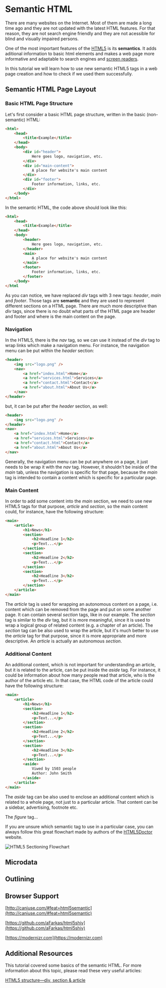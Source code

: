 # Semantic HTML


There are many websites on the Internet. Most of them are made a long time ago and they are not updated with the latest HTML features. For that reason, they are not search engine friendly and they are not acessible for blind and visually impaired persons.

One of the most important features of the [HTML5](https://en.wikipedia.org/wiki/HTML5) is its **semantics**. It adds aditional information to basic html elements and makes a web page more informative and adaptable to search engines and [screen readers](https://en.wikipedia.org/wiki/Screen_reader).

In this tutorial we will learn how to use new semantic HTML5 tags in a web page creation and how to check if we used them successfully.

## Semantic HTML Page Layout
### Basic HTML Page Structure
Let's first consider a basic HTML page structure, written in the basic (non-semantic) HTML:
``` HTML
<html>
    <head>
        <title>Example</title>
    </head>
    <body>
        <div id="header">
            Here goes logo, navigation, etc. 
        </div>
        <div id="main-content">
            A place for website's main content 
        </div>
        <div id="footer">
            Footer information, links, etc.
        </div>
    </body>
</html>
```
In the semantic HTML, the code above should look like this:
``` HTML
<html>
    <head>
        <title>Example</title>
    </head>
    <body>
        <header>
            Here goes logo, navigation, etc. 
        </header>
        <main>
            A place for website's main content 
        </main>
        <footer>
            Footer information, links, etc.
        </footer>
    </body>
</html
```
As you can notice, we have replaced *div* tags with 3 new tags: *header*, *main* and *footer*. Those tags are **semantic** and they are used to represent different sections on a HTML page. There are much more descriptive than *div* tags, since there is no doubt what parts of the HTML page are header and footer and where is the main content on the page.

### Navigation

In the HTML5, there is the *nav* tag, so we can use it instead of the *div* tag to wrap links which make a navigation menu. For instance, the navigation menu can be put within the *header* section:

``` HTML
<header>
    <img src="logo.png" />
    <nav>
        <a href="index.html">Home</a>
        <a href="services.html">Services</a>
        <a href="contact.html">Contact</a>
        <a href="about.html">About Us</a>            
    </nav> 
</header>
```
but, it can be put after the *header* section, as well:

``` HTML
<header>
    <img src="logo.png" />
</header>
<nav>
    <a href="index.html">Home</a>
    <a href="services.html">Services</a>
    <a href="contact.html">Contact</a>
    <a href="about.html">About Us</a>            
</nav> 

```
Generally, the navigation menu can be put anywhere on a page, it just needs to be wrap it with the *nav* tag. However, it shouldn't be inside of the *main* tab, unless the navigation is specific for that page, because the *main* tag is intended to contain a content which is specific for a particular page. 

### Main Content

In order to add some content into the *main* section, we need to use new HTML5 tags for that purpose, *article* and *section*, so the main content could, for instance, have the following structure:

``` HTML
<main>
    <article>
        <h1>News</h1>
        <section>
            <h2>Headline 1</h2>
            <p>Text...</p>
        </section>
        <section>
            <h2>Headline 2</h2>
            <p>Text...</p>
        </section>
        <section>
            <h2>Headline 3</h2>
            <p>Text...</p>
        </section>        
    </article>
</main>
```
The *article* tag is used for wrapping an autonomous content on a page, i.e. content which can be removed from the page and put on some another page. It can contain several *section* tags, like in our example. The *section* tag is similar to the *div* tag, but it is more meaningful, since it is used to wrap a logical group of related content (e.g. a chapter of an article). The *section* tag can be also used to wrap the article, but it's much better to use the *article* tag for that purpose, since it is more appropriate and more descriptive. An *article* is actually an autonomous *section*.

### Additional Content

An additional content, which is not important for understanding an article, but it is related to the article, can be put inside the *aside* tag. For instance, it could be information about how many people read that article, who is the author of the article etc. In that case, the HTML code of the article could have the following structure:

``` HTML
<main>
    <article>
        <h1>News</h1>
        <section>
            <h2>Headline 1</h2>
            <p>Text...</p>
        </section>
        <section>
            <h2>Headline 2</h2>
            <p>Text...</p>
        </section>
        <section>
            <h2>Headline 3</h2>
            <p>Text...</p>
        </section>
        <aside>
            Viwed by 1503 people
            Author: John Smith
        </aside>
    </article>
</main>
```

The *aside* tag can be also used to enclose an additional content which is related to a whole page, not just to a particular article. That content can be a sidebar, advertising, footnote etc.

The *figure* tag...

If you are unsure which semantic tag to use in a particular case, you can always follow this great flowchart made by authors of the [HTML5Doctor](http://html5doctor.com) website.

![HTML5 Sectioning Flowchart](http://html5doctor.com/downloads/h5d-sectioning-flowchart.png)

## Microdata

## Outlining


## Browser Support

[http://caniuse.com/#feat=html5semantic](http://caniuse.com/#feat=html5semantic)

[https://github.com/aFarkas/html5shiv](https://github.com/aFarkas/html5shiv)

[https://modernizr.com](https://modernizr.com)

## Additional Resources
This tutorial covered some basics of the semantic HTML. For more information about this topic, please read these very useful articles:

[HTML5 structure—div, section & article](http://oli.jp/2009/html5-structure1/)
